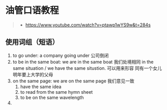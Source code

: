 # 油管口语教程
> - https://www.youtube.com/watch?v=ptawp1wYS9w&t=284s
## 使用词组（短语）
1. to go under: a company going under 公司倒闭
2. to be in the same boat: we are in the same boat 我们处境相同 in the same situation / we have the same situstion. 可以用来形容 同有一个女儿明年要上大学的父母
3. on the same page: we are on the same page 我们意见一致 
   1. have the same idea
   2. to read from the same hymn sheet
   3. to be on the same wavelength
4. 